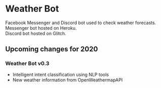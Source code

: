 # Weather Bot
Facebook Messenger and Discord bot used to check weather forecasts. <br/>
Messenger bot hosted on Heroku. <br/>
Discord bot hosted on Glitch. <br/>

## Upcoming changes for 2020

### Weather Bot v0.3
- Intelligent intent classification using NLP tools
- New weather information from OpenWeathermapAPI


